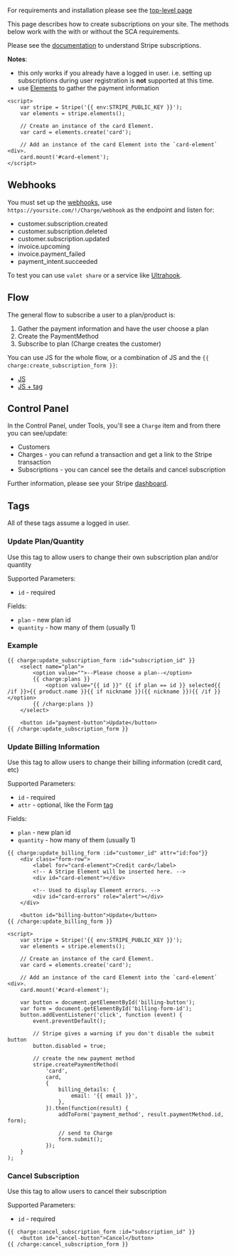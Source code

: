For requirements and installation please see the [top-level page](../../DOCUMENTATION.md)

This page describes how to create subscriptions on your site. The methods below work with the with or without the SCA requirements.

Please see the [documentation](https://stripe.com/docs/billing/subscriptions/) to understand Stripe subscriptions.

**Notes**:
* this only works if you already have a logged in user. i.e. setting up subscriptions during user registration is **not** supported at this time.
* use [Elements](https://stripe.com/docs/stripe-js#elements) to gather the payment information

```
<script>
    var stripe = Stripe('{{ env:STRIPE_PUBLIC_KEY }}');
    var elements = stripe.elements();

    // Create an instance of the card Element.
    var card = elements.create('card');

    // Add an instance of the card Element into the `card-element` <div>.
    card.mount('#card-element');
</script>
```

## Webhooks

You must set up the [webhooks](https://stripe.com/docs/billing/webhooks), use `https://yoursite.com/!/Charge/webhook` as the endpoint and listen for:

* customer.subscription.created
* customer.subscription.deleted
* customer.subscription.updated
* invoice.upcoming
* invoice.payment_failed
* payment_intent.succeeded

To test you can use `valet share` or a service like [Ultrahook](http://www.ultrahook.com).

## Flow

The general flow to subscribe a user to a plan/product is:

1. Gather the payment information and have the user choose a plan
2. Create the PaymentMethod
3. Subscribe to plan (Charge creates the customer)

You can use JS for the whole flow, or a combination of JS and the `{{ charge:create_subscription_form }}`:

* [JS](create-subscription-ajax.md)
* [JS + tag](create-subscription-tag.md)

## Control Panel

In the Control Panel, under Tools, you'll see a `Charge` item and from there you can see/update:
* Customers
* Charges - you can refund a transaction and get a link to the Stripe transaction
* Subscriptions - you can cancel see the details and cancel subscription

Further information, please see your Stripe [dashboard](https://dashboard.stripe.com).

## Tags

All of these tags assume a logged in user.

### Update Plan/Quantity

Use this tag to allow users to change their own subscription plan and/or quantity

Supported Parameters:
* `id` - required

Fields:
* `plan` - new plan id
* `quantity` - how many of them (usually 1)

### Example

```
{{ charge:update_subscription_form :id="subscription_id" }}
    <select name="plan">
        <option value="">--Please choose a plan--</option>
        {{ charge:plans }}
            <option value="{{ id }}" {{ if plan == id }} selected{{ /if }}>{{ product.name }}{{ if nickname }}({{ nickname }}){{ /if }}</option>
        {{ /charge:plans }}
    </select>

    <button id="payment-button">Update</button>
{{ /charge:update_subscription_form }}
```

### Update Billing Information

Use this tag to allow users to change their billing information (credit card, etc)

Supported Parameters:
* `id` - required
* `attr` - optional, like the Form [tag](https://docs.statamic.com/tags/form-create#parameters)

Fields:
* `plan` - new plan id
* `quantity` - how many of them (usually 1)

```
{{ charge:update_billing_form :id="customer_id" attr="id:foo"}}
    <div class="form-row">
        <label for="card-element">Credit card</label>
        <!-- A Stripe Element will be inserted here. -->
        <div id="card-element"></div>

        <!-- Used to display Element errors. -->
        <div id="card-errors" role="alert"></div>
    </div>

    <button id="billing-button">Update</button>
{{ /charge:update_billing_form }}

<script>
    var stripe = Stripe('{{ env:STRIPE_PUBLIC_KEY }}');
    var elements = stripe.elements();

    // Create an instance of the card Element.
    var card = elements.create('card');

    // Add an instance of the card Element into the `card-element` <div>.
    card.mount('#card-element');

    var button = document.getElementById('billing-button');
    var form = document.getElementById('billing-form-id');
    button.addEventListener('click', function (event) {
        event.preventDefault();

        // Stripe gives a warning if you don't disable the submit button
        button.disabled = true;

        // create the new payment method
        stripe.createPaymentMethod(
            'card',
            card,
            {
                billing_details: {
                    email: '{{ email }}',
                },
            }).then(function(result) {
                addToForm('payment_method', result.paymentMethod.id, form);
                
                // send to Charge
                form.submit();
            });
    }
);

```

### Cancel Subscription

Use this tag to allow users to cancel their subscription

Supported Parameters:
* `id` - required

```
{{ charge:cancel_subscription_form :id="subscription_id" }}
    <button id="cancel-button">Cancel</button>
{{ /charge:cancel_subscription_form }}

```
